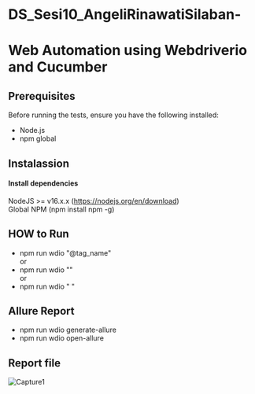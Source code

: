 # DS_Sesi10_AngeliRinawatiSilaban-
# Web Automation using Webdriverio and Cucumber

## Prerequisites

Before running the tests, ensure you have the following installed:

- Node.js
- npm global

## Instalassion
#### Install dependencies
NodeJS >= v16.x.x (https://nodejs.org/en/download) <br>
Global NPM (npm install npm -g)

## HOW to Run
- npm run wdio "@tag_name" <br>
or <br>
- npm run wdio "" <br>
or <br>
- npm run wdio " "

## Allure Report
- npm run wdio generate-allure <br>
- npm run wdio open-allure

## Report file
![Capture1](https://github.com/angelrinawati0026/DS_Sesi10_AngeliRinawatiSilaban-/assets/73453489/5ac5f560-cbea-4051-8d1c-e0f397f6971e)


